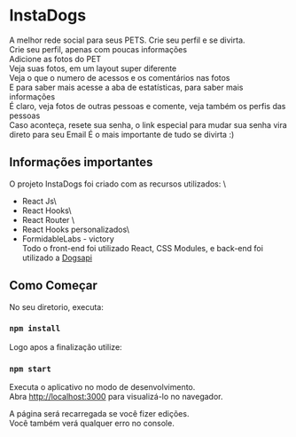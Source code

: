 # InstaDogs

A melhor rede social para seus PETS. Crie seu perfil e se divirta.\
Crie seu perfil, apenas com poucas informações\
Adicione as fotos do PET\
Veja suas fotos, em um layout super diferente\
Veja o que o numero de acessos e os comentários nas fotos\
E para saber mais acesse a aba de estatísticas, para saber mais informações\
É claro, veja fotos de outras pessoas e comente, veja também os perfis das pessoas\
Caso aconteça, resete sua senha, o link especial para mudar sua senha vira direto para seu Email
É o mais importante de tudo se divirta :)

## Informações importantes

O projeto InstaDogs foi criado com as recursos utilizados: \
- React Js\
- React Hooks\
- React Router \
- React Hooks personalizados\
- FormidableLabs - victory \
Todo o front-end foi utilizado React, CSS Modules, e back-end foi utilizado a [Dogsapi](https://dogsapi.origamid.dev/json)

## Como Começar

No seu diretorio, executa:

### `npm install`

Logo apos a finalização utilize:

### `npm start`

Executa o aplicativo no modo de desenvolvimento.\
Abra [http://localhost:3000](http://localhost:3000) para visualizá-lo no navegador.

A página será recarregada se você fizer edições. \
Você também verá qualquer erro no console.
